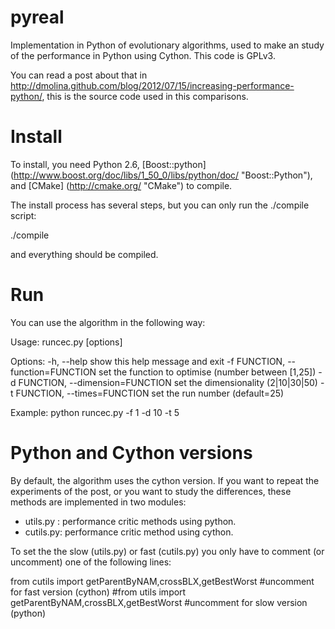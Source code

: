 pyreal
======

Implementation in Python of evolutionary algorithms, used to make an study
of the performance in Python using Cython. 
This code is GPLv3. 

You can read a post about that in http://dmolina.github.com/blog/2012/07/15/increasing-performance-python/, this is the 
source code used in this comparisons. 

Install
=======

To install, you need Python 2.6, [Boost::python] (http://www.boost.org/doc/libs/1_50_0/libs/python/doc/ "Boost::Python"), 
and [CMake] (http://cmake.org/ "CMake") to compile. 

The install process has several steps, but you can only run the ./compile script:

./compile

and everything should be compiled. 

Run
===

You can use the algorithm  in the following way:

Usage: runcec.py [options]

Options:
  -h, --help            show this help message and exit
  -f FUNCTION, --function=FUNCTION
                        set the function to optimise (number between [1,25])
  -d FUNCTION, --dimension=FUNCTION
                        set the dimensionality (2|10|30|50)
  -t FUNCTION, --times=FUNCTION
                        set the run number (default=25)

Example: 
        python runcec.py -f 1 -d 10 -t 5

Python and Cython versions
==========================

By default, the algorithm uses the cython version. If you want to repeat the experiments
of the post, or you want to study the differences, these methods are implemented in
two modules:

- utils.py : performance critic methods using python. 
- cutils.py: performance critic method using cython. 

To set the the slow (utils.py) or fast (cutils.py) you only have to comment (or uncomment) 
one of the following lines:

   from cutils import getParentByNAM,crossBLX,getBestWorst #uncomment for fast version (cython)
   #from utils import getParentByNAM,crossBLX,getBestWorst #uncomment for slow version (python)
